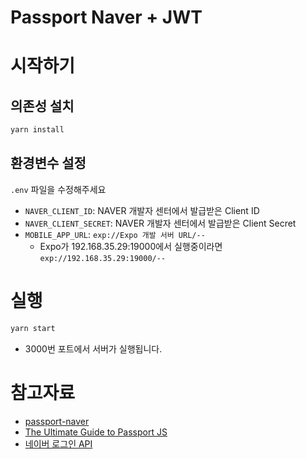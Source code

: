 # Passport Naver + JWT

# 시작하기

## 의존성 설치

```bash
yarn install
```

## 환경변수 설정

`.env` 파일을 수정해주세요

- `NAVER_CLIENT_ID`: NAVER 개발자 센터에서 발급받은 Client ID
- `NAVER_CLIENT_SECRET`: NAVER 개발자 센터에서 발급받은 Client Secret
- `MOBILE_APP_URL`: `exp://Expo 개발 서버 URL/--`
  - Expo가 192.168.35.29:19000에서 실행중이라면 `exp://192.168.35.29:19000/--`

# 실행

```bash
yarn start
```

- 3000번 포트에서 서버가 실행됩니다.

# 참고자료

- [passport-naver](http://www.passportjs.org/packages/passport-naver/)
- [The Ultimate Guide to Passport JS](https://www.zachgollwitzer.com/posts/passport-js-course#JWT-Based-Authentication-Implementation)
- [네이버 로그인 API](https://developers.naver.com/docs/login/api/api.md)
